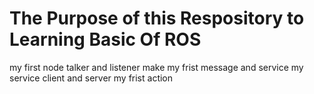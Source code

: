 # The Purpose of this Respository to Learning Basic Of ROS
my first node talker and listener
make my frist message and service
my service client and server
my frist action
